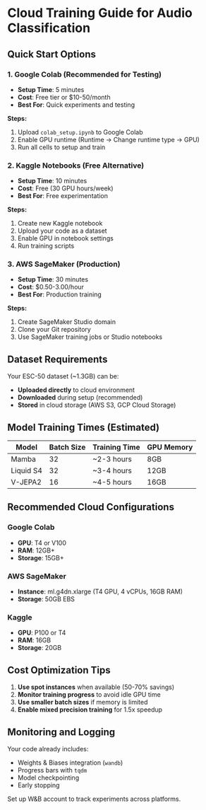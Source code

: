# Cloud Training Guide for Audio Classification

## Quick Start Options

### 1. Google Colab (Recommended for Testing)
- **Setup Time**: 5 minutes
- **Cost**: Free tier or $10-50/month
- **Best For**: Quick experiments and testing

**Steps:**
1. Upload `colab_setup.ipynb` to Google Colab
2. Enable GPU runtime (Runtime → Change runtime type → GPU)
3. Run all cells to setup and train

### 2. Kaggle Notebooks (Free Alternative)
- **Setup Time**: 10 minutes  
- **Cost**: Free (30 GPU hours/week)
- **Best For**: Free experimentation

**Steps:**
1. Create new Kaggle notebook
2. Upload your code as a dataset
3. Enable GPU in notebook settings
4. Run training scripts

### 3. AWS SageMaker (Production)
- **Setup Time**: 30 minutes
- **Cost**: $0.50-3.00/hour
- **Best For**: Production training

**Steps:**
1. Create SageMaker Studio domain
2. Clone your Git repository
3. Use SageMaker training jobs or Studio notebooks

## Dataset Requirements

Your ESC-50 dataset (~1.3GB) can be:
- **Uploaded directly** to cloud environment
- **Downloaded** during setup (recommended)
- **Stored** in cloud storage (AWS S3, GCP Cloud Storage)

## Model Training Times (Estimated)

| Model | Batch Size | Training Time | GPU Memory |
|-------|------------|---------------|------------|
| Mamba | 32 | ~2-3 hours | 8GB |
| Liquid S4 | 32 | ~3-4 hours | 12GB |
| V-JEPA2 | 16 | ~4-5 hours | 16GB |

## Recommended Cloud Configurations

### Google Colab
- **GPU**: T4 or V100
- **RAM**: 12GB+
- **Storage**: 15GB+

### AWS SageMaker
- **Instance**: ml.g4dn.xlarge (T4 GPU, 4 vCPUs, 16GB RAM)
- **Storage**: 50GB EBS

### Kaggle
- **GPU**: P100 or T4
- **RAM**: 16GB
- **Storage**: 20GB

## Cost Optimization Tips

1. **Use spot instances** when available (50-70% savings)
2. **Monitor training progress** to avoid idle GPU time
3. **Use smaller batch sizes** if memory is limited
4. **Enable mixed precision training** for 1.5x speedup

## Monitoring and Logging

Your code already includes:
- Weights & Biases integration (`wandb`)
- Progress bars with `tqdm`
- Model checkpointing
- Early stopping

Set up W&B account to track experiments across platforms.
